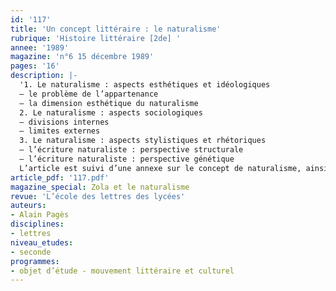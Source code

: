 ```yaml
---
id: '117'
title: 'Un concept littéraire : le naturalisme'
rubrique: 'Histoire littéraire [2de] '
annee: '1989'
magazine: 'n°6 15 décembre 1989'
pages: '16'
description: |-
  '1. Le naturalisme : aspects esthétiques et idéologiques
  – le problème de l’appartenance
  – la dimension esthétique du naturalisme
  2. Le naturalisme : aspects sociologiques
  – divisions internes
  – limites externes
  3. Le naturalisme : aspects stylistiques et rhétoriques
  – l’écriture naturaliste : perspective structurale
  – l’écriture naturaliste : perspective génétique
  L’article est suivi d’une annexe sur le concept de naturalisme, ainsi que de repères chronologiques.'
article_pdf: '117.pdf'
magazine_special: Zola et le naturalisme
revue: 'L’école des lettres des lycées'
auteurs:
- Alain Pagès
disciplines:
- lettres
niveau_etudes:
- seconde
programmes:
- objet d’étude - mouvement littéraire et culturel
---
```

